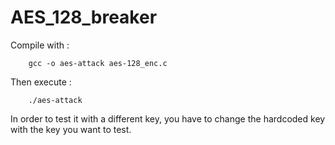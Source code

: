 # AES_128_breaker


Compile with :

```shell
    gcc -o aes-attack aes-128_enc.c
```
Then execute :

```shell
    ./aes-attack
```
    
In order to test it with a different key, you have to change the hardcoded key with the key you want to test.
